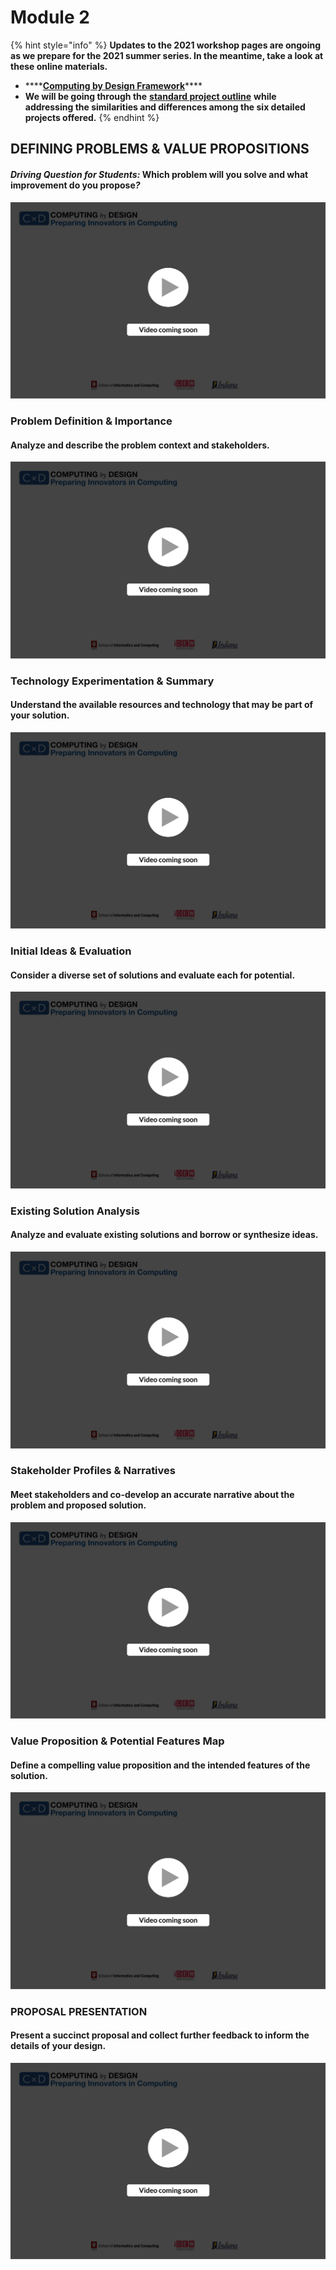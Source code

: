 # Module 2

{% hint style="info" %}
**Updates to the 2021 workshop pages are ongoing as we prepare for the 2021 summer series. In the meantime, take a look at these online materials.**

* \*\*\*\*[**Computing by Design Framework**](https://docs.idew.org/the-cxd-framework/)\*\*\*\*
* **We will be going through the** [**standard project outline**](https://docs.idew.org/the-cxd-framework/standard-project-outline) **while addressing the similarities and differences among the six detailed projects offered.**
{% endhint %}

## DEFINING PROBLEMS & VALUE PROPOSITIONS

#### _**Driving Question for Students:**_  **Which problem will you solve and what improvement do you propose**_**?**_

![](../.gitbook/assets/vidcoming.png)

### **Problem Definition & Importance**

#### Analyze and describe the problem context and stakeholders.

![](../.gitbook/assets/vidcoming.png)

### **Technology Experimentation & Summary**

#### Understand the available resources and technology that may be part of your solution.

![](../.gitbook/assets/vidcoming.png)

### **Initial Ideas & Evaluation**

#### Consider a diverse set of solutions and evaluate each for potential.

![](../.gitbook/assets/vidcoming.png)

### **Existing Solution Analysis**

#### Analyze and evaluate existing solutions and borrow or synthesize ideas.

![](../.gitbook/assets/vidcoming.png)

### **Stakeholder Profiles & Narratives**

#### Meet stakeholders and co-develop an accurate narrative about the problem and proposed solution.

![](../.gitbook/assets/vidcoming.png)

### **Value Proposition & Potential Features Map**

#### Define a compelling value proposition and the intended features of the solution.

![](../.gitbook/assets/vidcoming.png)

### **PROPOSAL PRESENTATION**

#### Present a succinct proposal and collect further feedback to inform the details of your design.

![](../.gitbook/assets/vidcoming.png)

